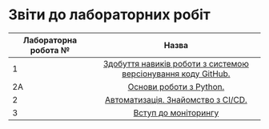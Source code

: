 # Звіти до лабораторних робіт
| Лабораторна робота № | Назва |
| ------------- |:------------------:| 
| 1 |  [ Здобуття навиків роботи з системою версіонування коду GitHub. ](https://github.com/Baracuda1337/Pavlo_Malgin_IK-31/tree/master/lab1)  |
| 2A |  [ Основи роботи з Python. ](https://github.com/Baracuda1337/Pavlo_Malgin_IK-31/tree/master/lab2a)  |
| 2 |  [ Автоматизація. Знайомство з CI/CD. ](https://github.com/Baracuda1337/Pavlo_Malgin_IK-31/tree/master/lab2)  |
| 3 |  [ Вступ до моніторингу ](https://github.com/Baracuda1337/Pavlo_Malgin_IK-31/tree/master/lab3)  |
